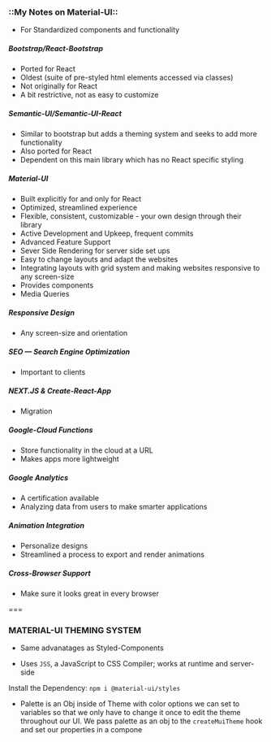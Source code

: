 ### ::My Notes on Material-UI::

- For Standardized components and functionality

##### Bootstrap/React-Bootstrap

- Ported for React
- Oldest (suite of pre-styled html elements accessed via classes)
- Not originally for React
- A bit restrictive, not as easy to customize

##### Semantic-UI/Semantic-UI-React

- Similar to bootstrap but adds a theming system and seeks to add more functionality
- Also ported for React
- Dependent on this main library which has no React specific styling

##### Material-UI

- Built explicitly for and only for React
- Optimized, streamlined experience
- Flexible, consistent, customizable - your own design through their library
- Active Development and Upkeep, frequent commits
- Advanced Feature Support
- Sever Side Rendering for server side set ups
- Easy to change layouts and adapt the websites
- Integrating layouts with grid system and making websites responsive to any screen-size
- Provides components
- Media Queries

##### Responsive Design

- Any screen-size and orientation

##### SEO — Search Engine Optimization

- Important to clients

##### NEXT.JS & Create-React-App

- Migration

##### Google-Cloud Functions

- Store functionality in the cloud at a URL
- Makes apps more lightweight

##### Google Analytics

- A certification available
- Analyzing data from users to make smarter applications

##### Animation Integration

- Personalize designs
- Streamlined a process to export and render animations

##### Cross-Browser Support

- Make sure it looks great in every browser

===

### MATERIAL-UI THEMING SYSTEM

- Same advanatages as Styled-Components

- Uses `JSS`, a JavaScript to CSS Compiler; works at runtime and server-side

Install the Dependency: `npm i @material-ui/styles`

- Palette is an Obj inside of Theme with color options we can set to variables so that we only have to change it once to edit the theme throughout our UI. We pass palette as an obj to the `createMuiTheme` hook and set our properties in a compone
